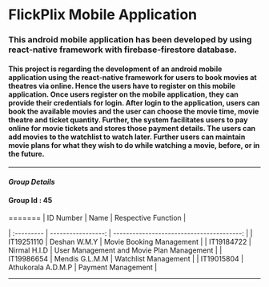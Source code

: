 # FlickPlix Mobile Application

### This android mobile application has been developed by using react-native framework with firebase-firestore database.

#### This project is regarding the development of an android mobile application using the react-native framework for users to book movies at theatres via online. Hence the users have to register on this mobile application. Once users register on the mobile application, they can provide their credentials for login. After login to the application, users can book the available movies and the user can choose the movie time, movie theatre and ticket quantity. Further, the system facilitates users to pay online for movie tickets and stores those payment details. The users can add movies to the watchlist to watch later. Further users can maintain movie plans for what they wish to do while watching a movie, before, or in the future.

---

#### _Group Details_

#### Group Id : 45



=======
| ID Number  |               Name |                       Respective Function |

| :--------- | -----------------: | ----------------------------------------: |
| IT19251110 |       Deshan W.M.Y |                  Movie Booking Management |
| IT19184722 |       Nirmal H.I.D | User Management and Movie Plan Management |
| IT19986654 |     Mendis G.L.M.M |                      Watchlist Management |
| IT19015804 | Athukorala A.D.M.P |                        Payment Management |

---
